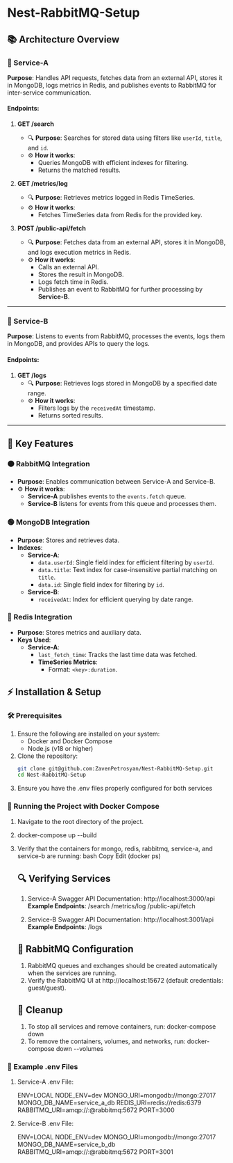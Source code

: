 # Nest-RabbitMQ-Setup

## 📚 Architecture Overview

### 🔷 Service-A
**Purpose**: Handles API requests, fetches data from an external API, stores it in MongoDB, logs metrics in Redis, and publishes events to RabbitMQ for inter-service communication.

#### Endpoints:

1. **GET /search**
   - 🔍 **Purpose**: Searches for stored data using filters like `userId`, `title`, and `id`.
   - ⚙️ **How it works**:
     - Queries MongoDB with efficient indexes for filtering.
     - Returns the matched results.

2. **GET /metrics/log**
   - 🔍 **Purpose**: Retrieves metrics logged in Redis TimeSeries.
   - ⚙️ **How it works**:
     - Fetches TimeSeries data from Redis for the provided key.

3. **POST /public-api/fetch**
   - 🔍 **Purpose**: Fetches data from an external API, stores it in MongoDB, and logs execution metrics in Redis.
   - ⚙️ **How it works**:
     - Calls an external API.
     - Stores the result in MongoDB.
     - Logs fetch time in Redis.
     - Publishes an event to RabbitMQ for further processing by **Service-B**.

---

### 🔷 Service-B
**Purpose**: Listens to events from RabbitMQ, processes the events, logs them in MongoDB, and provides APIs to query the logs.

#### Endpoints:

1. **GET /logs**
   - 🔍 **Purpose**: Retrieves logs stored in MongoDB by a specified date range.
   - ⚙️ **How it works**:
     - Filters logs by the `receivedAt` timestamp.
     - Returns sorted results.

---

## 🔑 Key Features

### 🟠 RabbitMQ Integration
- **Purpose**: Enables communication between Service-A and Service-B.
- ⚙️ **How it works**:
  - **Service-A** publishes events to the `events.fetch` queue.
  - **Service-B** listens for events from this queue and processes them.

### 🟢 MongoDB Integration
- **Purpose**: Stores and retrieves data.
- **Indexes**:
  - **Service-A**:
    - `data.userId`: Single field index for efficient filtering by `userId`.
    - `data.title`: Text index for case-insensitive partial matching on `title`.
    - `data.id`: Single field index for filtering by `id`.
  - **Service-B**:
    - `receivedAt`: Index for efficient querying by date range.

### 🔵 Redis Integration
- **Purpose**: Stores metrics and auxiliary data.
- **Keys Used**:
  - **Service-A**:
    - `last_fetch_time`: Tracks the last time data was fetched.
    - **TimeSeries Metrics**:
      - Format: `<key>:duration`.


## ⚡️ Installation & Setup

### 🛠 Prerequisites
1. Ensure the following are installed on your system:
   - Docker and Docker Compose
   - Node.js (v18 or higher)
2. Clone the repository:
   ```bash
   git clone git@github.com:ZavenPetrosyan/Nest-RabbitMQ-Setup.git
   cd Nest-RabbitMQ-Setup
3. Ensure you have the .env files properly configured for both services

### 🐳 Running the Project with Docker Compose
 1. Navigate to the root directory of the project.
 2. docker-compose up --build
 3. Verify that the containers for mongo, redis, rabbitmq, service-a, and service-b are running:
    bash
    Copy
    Edit (docker ps)
 
    ## 🔍 Verifying Services
    1. Service-A
    Swagger API Documentation: http://localhost:3000/api
        **Example Endpoints**:
        /search
        /metrics/log
        /public-api/fetch

    2. Service-B
    Swagger API Documentation: http://localhost:3001/api
        **Example Endpoints**:
        /logs

    ## 🔄 RabbitMQ Configuration
    1. RabbitMQ queues and exchanges should be created automatically when the services are running.
    2. Verify the RabbitMQ UI at http://localhost:15672 (default credentials: guest/guest).

    ## 🧹 Cleanup
    1. To stop all services and remove containers, run: docker-compose down
    2. To remove the containers, volumes, and networks, run: docker-compose down --volumes


### 🌱 Example .env Files
1. Service-A .env File:

    ENV=LOCAL
    NODE_ENV=dev
    MONGO_URI=mongodb://mongo:27017
    MONGO_DB_NAME=service_a_db
    REDIS_URI=redis://redis:6379
    RABBITMQ_URI=amqp://<username>:<pass>@rabbitmq:5672
    PORT=3000

2. Service-B .env File:

    ENV=LOCAL
    NODE_ENV=dev
    MONGO_URI=mongodb://mongo:27017
    MONGO_DB_NAME=service_b_db
    RABBITMQ_URI=amqp://<username>:<pass>@rabbitmq:5672
    PORT=3001